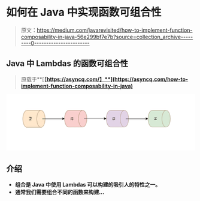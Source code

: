 # 如何在 Java 中实现函数可组合性

> 原文：<https://medium.com/javarevisited/how-to-implement-function-composability-in-java-56e299bf7e7b?source=collection_archive---------0----------------------->

## Java 中 Lambdas 的函数可组合性

> 原载于**[**【https://asyncq.com/】**](https://asyncq.com/how-to-implement-function-composability-in-java)**

**![](img/358ea677aef20feb9a01f9b689dbd4ef.png)**

## **介绍**

*   **组合是 Java 中使用 Lambdas 可以构建的吸引人的特性之一。**
*   **通常我们需要组合不同的函数来构建…**